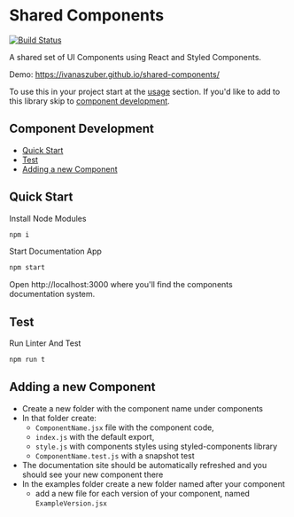# Shared Components

[![Build Status](https://travis-ci.org/ivanaszuber/shared-components.svg?branch=master)](https://travis-ci.org/bufferapp/buffer-components)

A shared set of UI Components using React and Styled Components.

Demo: https://ivanaszuber.github.io/shared-components/

To use this in your project start at the [usage](#usage) section. If you'd like to add to this
library skip to [component development](#component-development).

## Component Development

- [Quick Start](#quick-start)
- [Test](#test)
- [Adding a new Component](#adding-a-new-component)

## Quick Start

Install Node Modules

```sh
npm i
```

Start Documentation App

```sh
npm start
```

Open http://localhost:3000 where you'll find the components documentation system.

## Test

Run Linter And Test

```sh
npm run t
```


## Adding a new Component

- Create a new folder with the component name under components
- In that folder create:
    - `ComponentName.jsx` file with the component code,
    - `index.js` with the default export,
    - `style.js` with components styles using styled-components library
    - `ComponentName.test.js` with a snapshot test
- The documentation site should be automatically refreshed and you should see your new component there
- In the examples folder create a new folder named after your component
    - add a new file for each version of your component, named `ExampleVersion.jsx`
